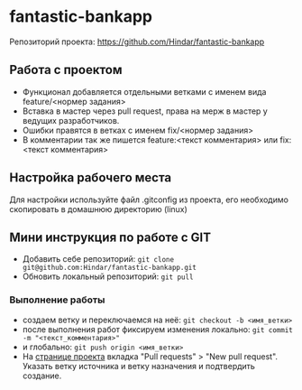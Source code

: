 # fantastic-bankapp
  Репозиторий проекта: https://github.com/Hindar/fantastic-bankapp

## Работа с проектом
- Функционал добавляется отдельными ветками с именем вида feature/<нормер задания>
- Вставка в мастер через pull request, права на мерж в мастер у ведущих разработчиков.
- Ошибки правятся в ветках с именем fix/<нормер задания>
- В комментарии так же пишется feature:<текст комментария> или fix:<текст комментария>

## Настройка рабочего места
Для настройки используйте файл .gitconfig из проекта, его необходимо скопировать в домашнюю директорию (linux)

## Мини инструкция по работе с GIT 
- Добавить себе репозиторий: `git clone git@github.com:Hindar/fantastic-bankapp.git`
- Обновить локальный репозиторий: `git pull`

### Выполнение работы
- cоздаем ветку и переключаемся на неё: `git checkout -b <имя_ветки>`
- после выполнения работ фиксируем изменения локально: `git commit -m "<текст_комментария>"`
- и глобально: `git push origin <имя_ветки>`
- На [странице проекта][site-project] вкладка "Pull requests" > "New pull request". Указать ветку источника и ветку назначения и подтвердить создание.









[site-project]: https://github.com/Hindar/fantastic-bankapp
